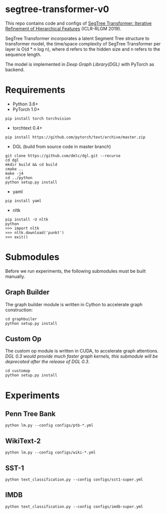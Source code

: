 # segtree-transformer-v0
This repo contains code and configs of [SegTree Transformer: Iterative Refinement of Hierarchical Features](https://rlgm.github.io/papers/67.pdf) (ICLR-RLGM 2019).

SegTree Transformer incorporates a latent Segment Tree structure to transformer model, the time/space complexity of SegTree Transformer per layer is O(d * n log n), where d refers to the hidden size and n refers to the sequence length. 

The model is implemented in *Deep Graph Library(DGL)* with PyTorch as backend.

# Requirements
- Python 3.6+
- PyTorch 1.0+
```
pip install torch torchvision
```
- torchtext 0.4+
```
pip install https://github.com/pytorch/text/archive/master.zip
```
- DGL (build from source code in master branch)
```
git clone https://github.com/dmlc/dgl.git --recurse
cd dgl
mkdir build && cd build
cmake ..
make -j4
cd ../python
python setup.py install
```
- yaml
```
pip install yaml
```
- nltk
```
pip install -U nltk
python
>>> import nltk
>>> nltk.download('punkt')
>>> exit()
```

# Submodules
Before we run experiments, the following submodules must be built manually.

## Graph Builder
The graph builder module is written in Cython to accelerate graph construction:
```
cd graphbuiler
python setup.py install
```

## Custom Op

The custom op module is written in CUDA, to accelerate graph attentions. *DGL 0.3 would provide much faster graph kernels, this submodule will be deprecated after the release of DGL 0.3*.
```
cd customop
python setup.py install
```

# Experiments 
## Penn Tree Bank
```
python lm.py --config configs/ptb-*.yml
```
## WikiText-2
```
python lm.py --config configs/wiki-*.yml
```
## SST-1
```
python text_classification.py --config configs/sst1-super.yml
```
## IMDB
```
python text_classification.py --config configs/imdb-super.yml
```
